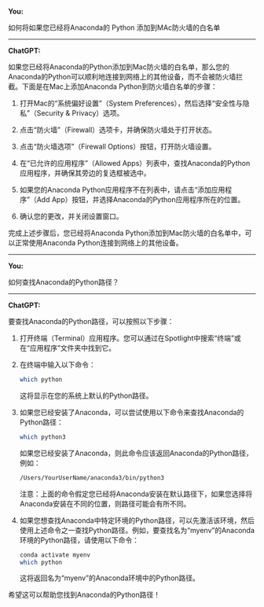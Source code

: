 **You:**

如何将如果您已经将Anaconda的 Python 添加到MAc防火墙的白名单

* * *

**ChatGPT:**

如果您已经将Anaconda的Python添加到Mac防火墙的白名单，那么您的Anaconda的Python可以顺利地连接到网络上的其他设备，而不会被防火墙拦截。下面是在Mac上添加Anaconda Python到防火墙白名单的步骤：

1.  打开Mac的“系统偏好设置”（System Preferences），然后选择“安全性与隐私”（Security & Privacy）选项。
    
2.  点击“防火墙”（Firewall）选项卡，并确保防火墙处于打开状态。
    
3.  点击“防火墙选项”（Firewall Options）按钮，打开防火墙设置。
    
4.  在“已允许的应用程序”（Allowed Apps）列表中，查找Anaconda的Python应用程序，并确保其旁边的复选框被选中。
    
5.  如果您的Anaconda Python应用程序不在列表中，请点击“添加应用程序”（Add App）按钮，并选择Anaconda的Python应用程序所在的位置。
    
6.  确认您的更改，并关闭设置窗口。
    

完成上述步骤后，您已经将Anaconda Python添加到Mac防火墙的白名单中，可以正常使用Anaconda Python连接到网络上的其他设备。

* * *

**You:**

如何查找Anaconda的Python路径？

* * *

**ChatGPT:**

要查找Anaconda的Python路径，可以按照以下步骤：

1.  打开终端（Terminal）应用程序。您可以通过在Spotlight中搜索“终端”或在“应用程序”文件夹中找到它。
    
2.  在终端中输入以下命令：
    
    ```bash
    which python
    ```
    
    这将显示在您的系统上默认的Python路径。
    
3.  如果您已经安装了Anaconda，可以尝试使用以下命令来查找Anaconda的Python路径：
    
    ```bash
    which python3
    ```
    
    如果您已经安装了Anaconda，则此命令应该返回Anaconda的Python路径，例如：
    
    ```bash
    /Users/YourUserName/anaconda3/bin/python3
    ```
    
    注意：上面的命令假定您已经将Anaconda安装在默认路径下，如果您选择将Anaconda安装在不同的位置，则路径可能会有所不同。
    
4.  如果您想查找Anaconda中特定环境的Python路径，可以先激活该环境，然后使用上述命令之一查找Python路径。例如，要查找名为“myenv”的Anaconda环境的Python路径，请使用以下命令：
    
    ```bash
    conda activate myenv
    which python
    ```
    
    这将返回名为“myenv”的Anaconda环境中的Python路径。
    

希望这可以帮助您找到Anaconda的Python路径！